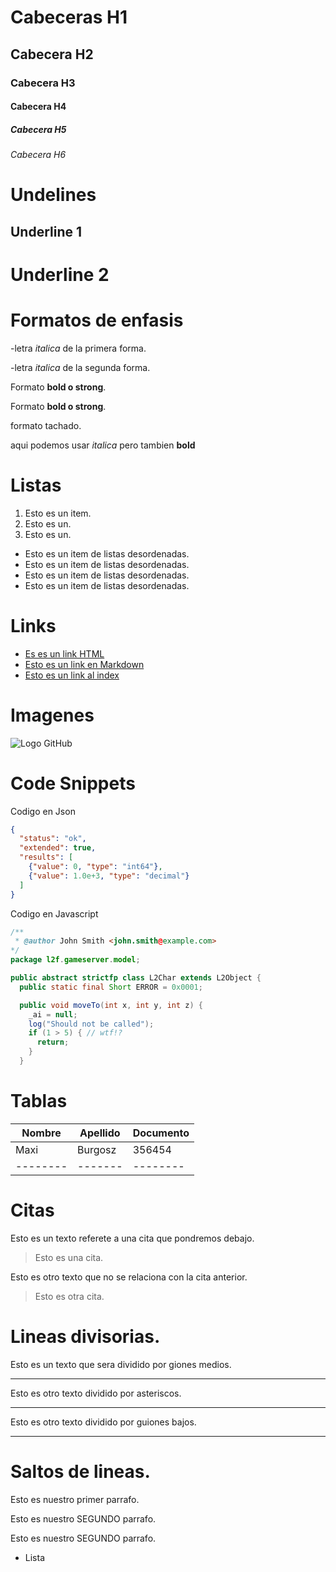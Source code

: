 # Cabeceras H1
## Cabecera H2
### Cabecera H3
#### Cabecera H4
##### Cabecera H5
###### Cabecera H6

# Undelines
Underline 1
------------

Underline 2
===========


# Formatos de enfasis

-letra *italica* de la primera forma.


-letra _italica_ de la segunda forma.

Formato **bold o strong**.

Formato __bold o strong__.

formato tachado.


aqui podemos usar *italica* pero tambien **bold**

# Listas
1. Esto es un item.
2. Esto es un.
3. Esto es un.
- Esto es un item de listas desordenadas.
- Esto es un item de listas desordenadas.
- Esto es un item de listas desordenadas.
- Esto es un item de listas desordenadas.

# Links
- <a href = "https://www.google.com"> Es es un link HTML</a>
- [Esto es un link en Markdown](htt://www.google.com)
- [Esto es un link al index](index.html)


# Imagenes
![Logo GitHub](https://upload.wikimedia.org/wikipedia/commons/thumb/e/e0/Git-logo.svg/2560px-Git-logo.svg.png)

# Code Snippets
Codigo en Json
```JSON
{
  "status": "ok",
  "extended": true,
  "results": [
    {"value": 0, "type": "int64"},
    {"value": 1.0e+3, "type": "decimal"}
  ]
}
```

Codigo en Javascript
```Java
/**
 * @author John Smith <john.smith@example.com>
*/
package l2f.gameserver.model;

public abstract strictfp class L2Char extends L2Object {
  public static final Short ERROR = 0x0001;

  public void moveTo(int x, int y, int z) {
    _ai = null;
    log("Should not be called");
    if (1 > 5) { // wtf!?
      return;
    }
  }
```

# Tablas
| Nombre | Apellido | Documento
| ------- | -------- | --------
| Maxi    | Burgosz  |  356454
| -------- | ------- | --------

# Citas 
Esto es un texto referete a una cita que pondremos debajo.
> Esto es una cita.

Esto es otro texto que no se relaciona con la cita anterior.
> Esto es otra cita.

# Lineas divisorias.
Esto es un texto que sera dividido por giones medios. 

---
Esto es otro texto dividido por asteriscos.

***

Esto es otro texto dividido por guiones bajos.

___

# Saltos de lineas. 
Esto es nuestro primer parrafo.

Esto es nuestro SEGUNDO parrafo.

Esto es nuestro SEGUNDO parrafo.
- Lista